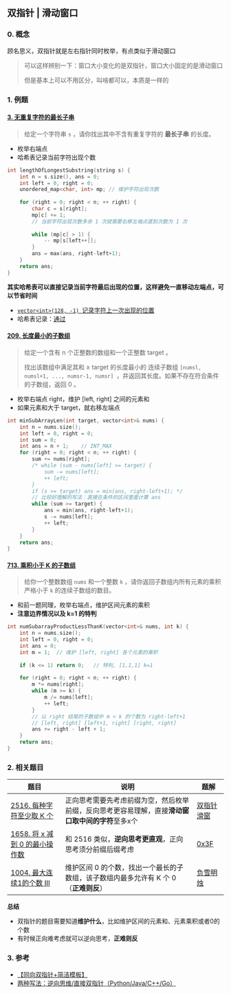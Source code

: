 ## 双指针 | 滑动窗口

### 0. 概念

顾名思义，双指针就是左右指针同时枚举，有点类似于滑动窗口

> 可以这样辨别一下：窗口大小变化的是双指针，窗口大小固定的是滑动窗口
>
> 但是基本上可以不用区分，叫啥都可以，本质是一样的



### 1. 例题

#### [3. 无重复字符的最长子串](https://leetcode.cn/problems/longest-substring-without-repeating-characters/)

> 给定一个字符串 `s` ，请你找出其中不含有重复字符的 **最长子串** 的长度。

- 枚举右端点
- 哈希表记录当前字符出现个数

```cpp
int lengthOfLongestSubstring(string s) {
    int n = s.size(), ans = 0;
    int left = 0, right = 0;
    unordered_map<char, int> mp; // 维护字符出现次数
    
    for (right = 0; right < n; ++ right) {
        char c = s[right];
        mp[c] += 1;
        // 当前字符出现次数多余 1 次就需要右移左端点直到次数为 1 次
        
        while (mp[c] > 1) {
            -- mp[s[left++]];
        }
        ans = max(ans, right-left+1);
    }
    return ans;
}
```

**其实哈希表可以直接记录当前字符最后出现的位置，这样避免一直移动左端点，可以节省时间**

- [`vector<int>(128, -1) `记录字符上一次出现的位置](https://leetcode.cn/submissions/detail/394855946/)
- 哈希表记录：[通过](https://leetcode.cn/submissions/detail/394856464/)



#### [209. 长度最小的子数组](https://leetcode.cn/problems/minimum-size-subarray-sum/)

> 给定一个含有 n 个正整数的数组和一个正整数 target 。
>
> 找出该数组中满足其和 ≥ target 的长度最小的 连续子数组 `[numsl, numsl+1, ..., numsr-1, numsr] `，并返回其长度。如果不存在符合条件的子数组，返回 0 。
>

- 枚举右端点 right，维护 [left, right] 之间的元素和
- 如果元素和大于 target，就右移左端点

```cpp
int minSubArrayLen(int target, vector<int>& nums) {
    int n = nums.size();
    int left = 0, right = 0;
    int sum = 0;
    int ans = n + 1;	// INT_MAX
    for (right = 0; right < n; ++ right) {
        sum += nums[right];
        /* while (sum - nums[left] >= target) {
            sum -= nums[left];
            ++ left;
        }
        if (s >= target) ans = min(ans, right-left+1); */
        // 比较好理解的写法：直接在条件的区间里面计算 ans
        while (sum >= target) {
            ans = min(ans, right-left+1);
            s -= nums[left];
            ++ left;
        }
    }
    return ans;
}
```



#### [713. 乘积小于 K 的子数组](https://leetcode.cn/problems/subarray-product-less-than-k/)

> 给你一个整数数组 `nums` 和一个整数 `k` ，请你返回子数组内所有元素的乘积严格小于 `k` 的连续子数组的数目。

- 和前一题同理，枚举右端点，维护区间元素的乘积
- **注意边界情况以及 k=1 的特判**

```cpp
int numSubarrayProductLessThanK(vector<int>& nums, int k) {
	int n = nums.size();
    int left = 0, right = 0;
    int ans = 0;
    int m = 1;	// 维护 [left, right] 各个元素的乘积
    
    if (k <= 1) return 0;   // 特判, [1,1,1] k=1
    
    for (right = 0; right < n; ++ right) {
        m *= nums[right];
        while (m >= k) {
            m /= nums[left];
            ++ left;
        }
        // 以 right 结尾的子数组中 m < k 的个数为 right-left+1
        // [left, right] [left+1, right] [right, right]
        ans += right - left + 1;
    }
    return ans;
}
```







### 2. 相关题目

| 题目                                                         | 说明                                                         | 题解                                                         |
| ------------------------------------------------------------ | ------------------------------------------------------------ | ------------------------------------------------------------ |
| [2516. 每种字符至少取 K 个](https://leetcode.cn/problems/take-k-of-each-character-from-left-and-right/) | 正向思考需要先考虑前缀为空，然后枚举前缀，反向思考更容易理解，直接**滑动窗口取中间的字符**至多x个 | [双指针](https://leetcode.cn/submissions/detail/391726791/) [滑窗](https://leetcode.cn/submissions/detail/393522252/) |
| [1658. 将 x 减到 0 的最小操作数](https://leetcode.cn/problems/minimum-operations-to-reduce-x-to-zero/) | 和 2516 类似，**逆向思考更直观**，正向思考须分前缀后缀考虑   | [0x3F](https://leetcode.cn/problems/minimum-operations-to-reduce-x-to-zero/solution/ni-xiang-si-wei-pythonjavacgo-by-endless-b4jt/) |
| [1004. 最大连续1的个数 III](https://leetcode.cn/problems/max-consecutive-ones-iii/) | 维护区间 0 的个数，找出一个最长的子数组，该子数组内最多允许有 K 个 0（**正难则反**） | [负雪明烛](https://leetcode.cn/problems/max-consecutive-ones-iii/solution/fen-xiang-hua-dong-chuang-kou-mo-ban-mia-f76z/) |



**总结**

- 双指针的题目需要知道**维护什么**，比如维护区间的元素和、元素乘积或者0的个数
- 有时候正向难考虑就可以逆向思考，**正难则反**



### 3. 参考

- [【同向双指针+简洁模板】](https://leetcode.cn/link/?target=https://www.bilibili.com/video/BV1hd4y1r7Gq/)
- [两种写法：逆向思维/直接双指针（Python/Java/C++/Go）](https://leetcode.cn/problems/minimum-operations-to-reduce-x-to-zero/solution/ni-xiang-si-wei-pythonjavacgo-by-endless-b4jt/)

